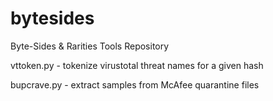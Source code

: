 bytesides
=========

Byte-Sides &amp; Rarities Tools Repository

vttoken.py - tokenize virustotal threat names for a given hash 

bupcrave.py - extract samples from McAfee quarantine files
